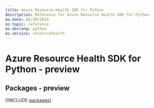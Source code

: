```yaml
---
title: Azure Resource Health SDK for Python
description: Reference for Azure Resource Health SDK for Python
ms.date: 02/29/2024
ms.topic: reference
ms.devlang: python
ms.service: resourcehealth
---
```

# Azure Resource Health SDK for Python - preview
## Packages - preview
[!INCLUDE [packages](resource-health-index.md)]